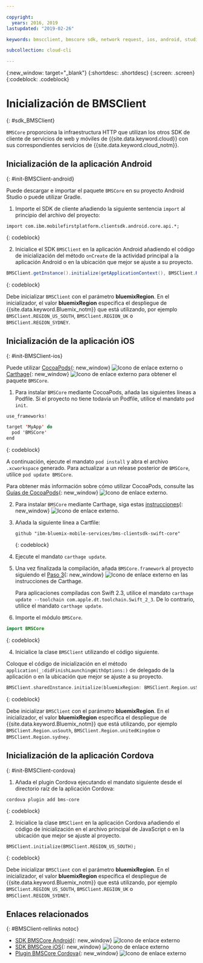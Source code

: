 ```yaml
---

copyright:
  years: 2016, 2019
lastupdated: "2019-02-26"

keywords: bmscclient, bmscore sdk, network request, ios, android, studio, cordova, client sdk, sdk, 

subcollection: cloud-cli

---
```


{:new_window: target="_blank"}
{:shortdesc: .shortdesc}
{:screen: .screen}
{:codeblock: .codeblock}

# Inicialización de BMSClient
{: #sdk_BMSClient}

`BMSCore` proporciona la infraestructura HTTP que utilizan los otros SDK de cliente de servicios de web y móviles de {{site.data.keyword.cloud}} con sus correspondientes servicios de {{site.data.keyword.cloud_notm}}.

## Inicialización de la aplicación Android
{: #init-BMSClient-android}

Puede descargar e importar el paquete `BMSCore` en su proyecto Android Studio o puede utilizar Gradle.

1. Importe el SDK de cliente añadiendo la siguiente sentencia `import` al principio del archivo del proyecto:

  ```
  import com.ibm.mobilefirstplatform.clientsdk.android.core.api.*;
  ```
  {: codeblock}

2. Inicialice el SDK `BMSClient` en la aplicación Android añadiendo el código de inicialización del método `onCreate` de la actividad principal a la aplicación Android o en la ubicación que mejor se ajuste a su proyecto.

  ```java
  BMSClient.getInstance().initialize(getApplicationContext(), BMSClient.REGION_US_SOUTH); // Asegúrese de que apunte a su región
  ```
  {: codeblock}

  Debe inicializar `BMSClient` con el parámetro **bluemixRegion**. En el inicializador, el valor **bluemixRegion** especifica el despliegue de {{site.data.keyword.Bluemix_notm}} que está utilizando, por ejemplo `BMSClient.REGION_US_SOUTH`, `BMSClient.REGION_UK` o `BMSClient.REGION_SYDNEY`.


## Inicialización de la aplicación iOS
{: #init-BMSClient-ios}

Puede utilizar [CocoaPods](https://cocoapods.org){: new_window} ![Icono de enlace externo](../../icons/launch-glyph.svg "Icono de enlace externo") o [Carthage](https://github.com/Carthage/Carthage){: new_window} ![Icono de enlace externo](../../icons/launch-glyph.svg "Icono de enlace externo") para obtener el paquete `BMSCore`.

1. Para instalar `BMSCore` mediante CocoaPods, añada las siguientes líneas a Podfile. Si el proyecto no tiene todavía un Podfile, utilice el mandato `pod init`.

  ```swift
  use_frameworks!

  target 'MyApp' do
    pod 'BMSCore'
  end
  ```
  {: codeblock}

  A continuación, ejecute el mandato `pod install` y abra el archivo `.xcworkspace` generado. Para actualizar a un release posterior de `BMSCore`, utilice `pod update BMSCore`.

  Para obtener más información sobre cómo utilizar CocoaPods, consulte las [Guías de CocoaPods](https://guides.cocoapods.org/using/index.html){: new_window} ![Icono de enlace externo](../icons/launch-glyph.svg "Icono de enlace externo").

2. Para instalar `BMSCore` mediante Carthage, siga estas [instrucciones](https://github.com/Carthage/Carthage#getting-started){: new_window} ![Icono de enlace externo](../icons/launch-glyph.svg "Icono de enlace externo").

  1. Añada la siguiente línea a Cartfile:

      ```
      github "ibm-bluemix-mobile-services/bms-clientsdk-swift-core"
      ```
      {: codeblock}

  2. Ejecute el mandato `carthage update`.

  3. Una vez finalizada la compilación, añada `BMSCore.framework` al proyecto siguiendo el [Paso 3](https://github.com/Carthage/Carthage#getting-started){: new_window} ![Icono de enlace externo](../icons/launch-glyph.svg "Icono de enlace externo") en las instrucciones de Carthage.

      Para aplicaciones compiladas con Swift 2.3, utilice el mandato `carthage update --toolchain com.apple.dt.toolchain.Swift_2_3`. De lo contrario, utilice el mandato `carthage update`.

3. Importe el módulo `BMSCore`.

  ```swift
  import BMSCore
  ```
  {: codeblock}

4. Inicialice la clase `BMSClient` utilizando el código siguiente.

  Coloque el código de inicialización en el método `application(_:didFinishLaunchingWithOptions:)` de delegado de la aplicación o en la ubicación que mejor se ajuste a su proyecto.

  ```swift
  BMSClient.sharedInstance.initialize(bluemixRegion: BMSClient.Region.usSouth) // Asegúrese de que apunte a su región
  ```
  {: codeblock}

  Debe inicializar `BMSClient` con el parámetro **bluemixRegion**. En el inicializador, el valor **bluemixRegion** especifica el despliegue de {{site.data.keyword.Bluemix_notm}} que está utilizando, por ejemplo `BMSClient.Region.usSouth`, `BMSClient.Region.unitedKingdom` o `BMSClient.Region.sydney`.

## Inicialización de la aplicación Cordova
{: #init-BMSClient-cordova}

1. Añada el plugin Cordova ejecutando el mandato siguiente desde el directorio raíz de la aplicación Cordova:

  ```
  cordova plugin add bms-core
  ```
  {: codeblock}

2. Inicialice la clase `BMSClient` en la aplicación Cordova añadiendo el código de inicialización en el archivo principal de JavaScript o en la ubicación que mejor se ajuste al proyecto.

  ```
  BMSClient.initialize(BMSClient.REGION_US_SOUTH);
  ```
  {: codeblock}

  Debe inicializar `BMSClient` con el parámetro **bluemixRegion**. En el inicializador, el valor **bluemixRegion** especifica el despliegue de {{site.data.keyword.Bluemix_notm}} que está utilizando, por ejemplo `BMSClient.REGION_US_SOUTH`, `BMSClient.REGION_UK` o `BMSClient.REGION_SYDNEY`.

## Enlaces relacionados
{: #BMSClient-rellinks notoc}

* [SDK BMSCore Android](https://github.com/ibm-bluemix-mobile-services/bms-clientsdk-android-core){: new_window} ![Icono de enlace externo](../icons/launch-glyph.svg "Icono de enlace externo")
* [SDK BMSCore iOS](https://github.com/ibm-bluemix-mobile-services/bms-clientsdk-swift-core){: new_window} ![Icono de enlace externo](../icons/launch-glyph.svg "Icono de enlace externo")
* [Plugin BMSCore Cordova](https://github.com/ibm-bluemix-mobile-services/bms-clientsdk-cordova-plugin-core){: new_window} ![Icono de enlace externo](../icons/launch-glyph.svg "Icono de enlace externo")
